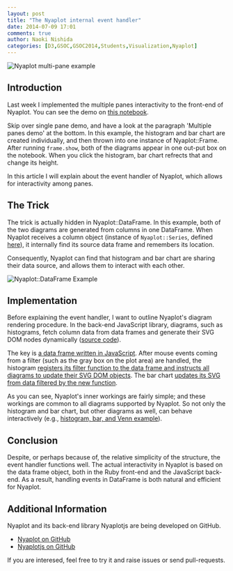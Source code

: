 ```yaml
---
layout: post
title: "The Nyaplot internal event handler"
date: 2014-07-09 17:01
comments: true
author: Naoki Nishida
categories: [D3,GSOC,GSOC2014,Students,Visualization,Nyaplot]
---
```


![Nyaplot multi-pane example](https://dl.dropboxusercontent.com/u/47978121/gsoc/multiple_panes.png)

## Introduction

Last week I implemented the multiple panes interactivity to the
front-end of Nyaplot. You can see the demo on [this notebook](http://nbviewer.ipython.org/github/domitry/Nyaplot/blob/master/examples/notebook/Introduction.ipynb).

Skip over single pane demo, and have a look at the paragraph 'Multiple
panes demo' at the bottom. In this example, the histogram and bar chart are
created individually, and then thrown into one instance of
Nyaplot::Frame. After running `frame.show`, both of the diagrams
appear in one out-put box on the notebook. When you click the
histogram, bar chart refrects that and change its height.

In this article I will explain about the event handler of Nyaplot,
which allows for interactivity among panes.

## The Trick

The trick is actually hidden in Nyaplot::DataFrame. In this example,
both of the two diagrams are generated from columns in one DataFrame.
When Nyaplot receives a column object (instance of `Nyaplot::Series`,
defined
[here](https://github.com/domitry/nyaplot/blob/master/lib/nyaplot/data.rb#L115)), it 
internally find its source data frame and remembers its location.

Consequently, Nyaplot can find that histogram and bar chart are
sharing their data source, and allows them to interact with each other.

![Nyaplot::DataFrame Example](https://dl.dropboxusercontent.com/u/47978121/gsoc/table.png)

## Implementation

Before explaining the event handler, I want to outline Nyaplot's
diagram rendering procedure. In the back-end JavaScript library,
diagrams, such as histograms, fetch column data from data frames and generate
their SVG DOM nodes dynamically ([source code](https://github.com/domitry/Nyaplotjs/blob/master/src/view/diagrams/histogram.js#L20)).

The key is [a data frame written in JavaScript](https://github.com/domitry/Nyaplotjs/blob/master/src/utils/dataframe.js). After mouse events
coming from a filter (such as the gray box on the plot area) are
handled, the histogram [registers its filter function to the data frame and instructs all diagrams to update their SVG DOM objects](https://github.com/domitry/Nyaplotjs/blob/master/src/view/diagrams/histogram.js#L96). The bar chart [updates its SVG from data filtered by the new function](https://github.com/domitry/Nyaplotjs/blob/master/src/view/diagrams/bar.js#L54).

As you can see, Nyaplot's inner workings are fairly simple; and these
workings are common to all diagrams supported by Nyaplot. So not only
the histogram and bar chart, but other diagrams as well, can behave
interactively (e.g., [histogram, bar, and Venn example](http://www.domitry.com/gsoc/multi_pane2.html)).

## Conclusion

Despite, or perhaps because of, the relative simplicity of the
structure, the event handler functions well. The actual interactivity
in Nyaplot is based on the data frame object, both in the
Ruby front-end and the JavaScript back-end. As a result, handling
events in DataFrame is both natural and efficient for Nyaplot.

## Additional Information
Nyaplot and its back-end library Nyaplotjs are being developed on GitHub. 

+ [Nyaplot on GitHub](https://github.com/domitry/nyaplot)
+ [Nyaplotjs on GitHub](https://github.com/domitry/Nyaplotjs)

If you are interesed, feel free to try it and raise issues or send pull-requests.
